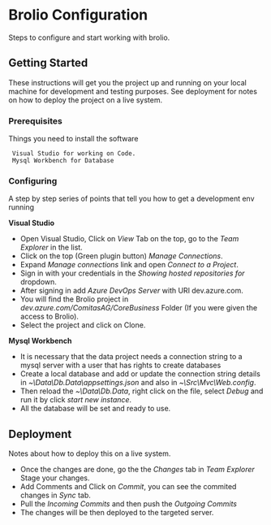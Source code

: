 # Brolio Configuration 

Steps to configure and start working with brolio.

## Getting Started

These instructions will get you the project up and running on your local machine for development and testing purposes. See deployment for notes on how to deploy the project on a live system.

### Prerequisites

Things you need to install the software

```
 Visual Studio for working on Code.
 Mysql Workbench for Database
```
### Configuring

A step by step series of points that tell you how to get a development env running

 **Visual Studio**

* Open Visual Studio, Click on *View* Tab on the top, go to the *Team Explorer* in the list.
* Click on the top (Green plugin button) *Manage Connections*.
* Expand *Manage connections* link and open *Connect to a Project*.
* Sign in with your credentials in the *Showing hosted repositories for* dropdown.
* After signing in add *Azure DevOps Server* with URl dev.azure.com.
* You will find the Brolio project in *dev.azure.com/ComitasAG/CoreBusiness* Folder (If you were given the access to Brolio).
* Select the project and click on Clone.

**Mysql Workbench**

 * It is necessary that the data project needs a connection string to a mysql server with a user that has rights to create databases
 * Create a local database and add or update the connection string details in *~\Data\Db.Data\appsettings.json* and also in *~\Src\Mvc\Web.config*.
 * Then reload the *~\Data\Db.Data*, right click on the file, select *Debug* and run it by click *start new instance*.
 * All the database will be set and ready to use.
 
 ## Deployment

Notes about how to deploy this on a live system.

* Once the changes are done, go the the *Changes* tab in *Team Explorer* Stage your changes.
* Add Comments and Click on *Commit*, you can see the commited changes in *Sync* tab.
* Pull the *Incoming Commits* and then push the *Outgoing Commits* 
* The changes will be then deployed to the targeted server.





